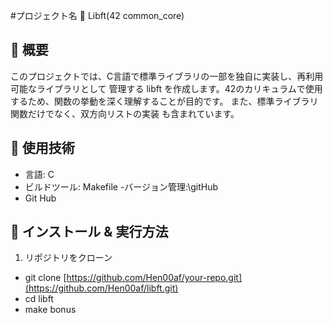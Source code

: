 #プロジェクト名 🚀
  Libft(42 common_core)

## 📌 概要
このプロジェクトでは、C言語で標準ライブラリの一部を独自に実装し、再利用可能なライブラリとして
管理する libft を作成します。42のカリキュラムで使用するため、関数の挙動を深く理解することが目的です。
また、標準ライブラリ関数だけでなく、双方向リストの実装 も含まれています。
## 🔧 使用技術
- 言語: C
- ビルドツール: Makefile
-バージョン管理:\gitHub
- Git Hub
## 🚀 インストール & 実行方法
1. リポジトリをクローン  
- git clone [https://github.com/Hen00af/your-repo.git](https://github.com/Hen00af/libft.git)
- cd libft
- make bonus


